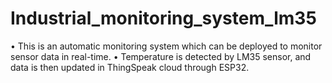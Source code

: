 # Industrial_monitoring_system_lm35
•	This is an automatic monitoring system which can be deployed to monitor sensor data in real-time.
•	Temperature is detected by LM35 sensor, and data is then updated in ThingSpeak cloud through ESP32.

